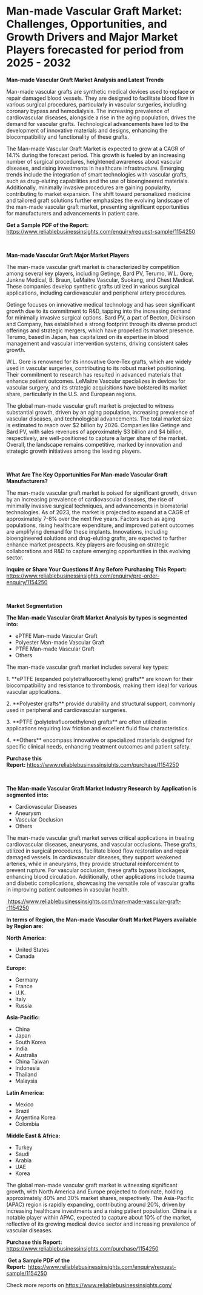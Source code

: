 <p><h1>Man-made Vascular Graft Market: Challenges, Opportunities, and Growth Drivers and Major Market Players forecasted for period from 2025 - 2032</h1></p><p><strong>Man-made Vascular Graft Market Analysis and Latest Trends</strong></p>
<p><p>Man-made vascular grafts are synthetic medical devices used to replace or repair damaged blood vessels. They are designed to facilitate blood flow in various surgical procedures, particularly in vascular surgeries, including coronary bypass and hemodialysis. The increasing prevalence of cardiovascular diseases, alongside a rise in the aging population, drives the demand for vascular grafts. Technological advancements have led to the development of innovative materials and designs, enhancing the biocompatibility and functionality of these grafts.</p><p>The Man-made Vascular Graft Market is expected to grow at a CAGR of 14.1% during the forecast period. This growth is fueled by an increasing number of surgical procedures, heightened awareness about vascular diseases, and rising investments in healthcare infrastructure. Emerging trends include the integration of smart technologies with vascular grafts, such as drug-eluting capabilities and the use of bioengineered materials. Additionally, minimally invasive procedures are gaining popularity, contributing to market expansion. The shift toward personalized medicine and tailored graft solutions further emphasizes the evolving landscape of the man-made vascular graft market, presenting significant opportunities for manufacturers and advancements in patient care.</p></p>
<p><strong>Get a Sample PDF of the Report:&nbsp;</strong> <a href="https://www.reliablebusinessinsights.com/enquiry/request-sample/1154250?utm_campaign=2279&utm_medium=2&utm_source=Github&utm_content=ia&utm_term=09032025&utm_id=man-made-vascular-graft">https://www.reliablebusinessinsights.com/enquiry/request-sample/1154250</a></p>
<p>&nbsp;</p>
<p><strong>Man-made Vascular Graft Major Market Players</strong></p>
<p><p>The man-made vascular graft market is characterized by competition among several key players, including Getinge, Bard PV, Terumo, W.L. Gore, Junkne Medical, B. Braun, LeMaitre Vascular, Suokang, and Chest Medical. These companies develop synthetic grafts utilized in various surgical applications, including cardiovascular and peripheral artery procedures.</p><p>Getinge focuses on innovative medical technology and has seen significant growth due to its commitment to R&D, tapping into the increasing demand for minimally invasive surgical options. Bard PV, a part of Becton, Dickinson and Company, has established a strong footprint through its diverse product offerings and strategic mergers, which have propelled its market presence. Terumo, based in Japan, has capitalized on its expertise in blood management and vascular intervention systems, driving consistent sales growth.</p><p>W.L. Gore is renowned for its innovative Gore-Tex grafts, which are widely used in vascular surgeries, contributing to its robust market positioning. Their commitment to research has resulted in advanced materials that enhance patient outcomes. LeMaitre Vascular specializes in devices for vascular surgery, and its strategic acquisitions have bolstered its market share, particularly in the U.S. and European regions.</p><p>The global man-made vascular graft market is projected to witness substantial growth, driven by an aging population, increasing prevalence of vascular diseases, and technological advancements. The total market size is estimated to reach over $2 billion by 2026. Companies like Getinge and Bard PV, with sales revenues of approximately $3 billion and $4 billion, respectively, are well-positioned to capture a larger share of the market. Overall, the landscape remains competitive, marked by innovation and strategic growth initiatives among the leading players.</p></p>
<p>&nbsp;</p>
<p><strong>What Are The Key Opportunities For Man-made Vascular Graft Manufacturers?</strong></p>
<p><p>The man-made vascular graft market is poised for significant growth, driven by an increasing prevalence of cardiovascular diseases, the rise of minimally invasive surgical techniques, and advancements in biomaterial technologies. As of 2023, the market is projected to expand at a CAGR of approximately 7-8% over the next five years. Factors such as aging populations, rising healthcare expenditure, and improved patient outcomes are amplifying demand for these implants. Innovations, including bioengineered solutions and drug-eluting grafts, are expected to further enhance market prospects. Key players are focusing on strategic collaborations and R&D to capture emerging opportunities in this evolving sector.</p></p>
<p><strong>Inquire or Share Your Questions If Any Before Purchasing This Report:</strong> <a href="https://www.reliablebusinessinsights.com/enquiry/pre-order-enquiry/1154250?utm_campaign=2279&utm_medium=2&utm_source=Github&utm_content=ia&utm_term=09032025&utm_id=man-made-vascular-graft">https://www.reliablebusinessinsights.com/enquiry/pre-order-enquiry/1154250</a></p>
<p>&nbsp;</p>
<p><strong>Market Segmentation</strong></p>
<p><strong>The Man-made Vascular Graft Market Analysis by types is segmented into:</strong></p>
<p><ul><li>ePTFE Man-made Vascular Graft</li><li>Polyester Man-made Vascular Graft</li><li>PTFE Man-made Vascular Graft</li><li>Others</li></ul></p>
<p><p>The man-made vascular graft market includes several key types: </p><p>1. **ePTFE (expanded polytetrafluoroethylene) grafts** are known for their biocompatibility and resistance to thrombosis, making them ideal for various vascular applications. </p><p>2. **Polyester grafts** provide durability and structural support, commonly used in peripheral and cardiovascular surgeries. </p><p>3. **PTFE (polytetrafluoroethylene) grafts** are often utilized in applications requiring low friction and excellent fluid flow characteristics. </p><p>4. **Others** encompass innovative or specialized materials designed for specific clinical needs, enhancing treatment outcomes and patient safety.</p></p>
<p><strong>Purchase this Report:&nbsp;</strong><a href="https://www.reliablebusinessinsights.com/purchase/1154250?utm_campaign=2279&utm_medium=2&utm_source=Github&utm_content=ia&utm_term=09032025&utm_id=man-made-vascular-graft">https://www.reliablebusinessinsights.com/purchase/1154250</a></p>
<p>&nbsp;</p>
<p><strong>The Man-made Vascular Graft Market Industry Research by Application is segmented into:</strong></p>
<p><ul><li>Cardiovascular Diseases</li><li>Aneurysm</li><li>Vascular Occlusion</li><li>Others</li></ul></p>
<p><p>The man-made vascular graft market serves critical applications in treating cardiovascular diseases, aneurysms, and vascular occlusions. These grafts, utilized in surgical procedures, facilitate blood flow restoration and repair damaged vessels. In cardiovascular diseases, they support weakened arteries, while in aneurysms, they provide structural reinforcement to prevent rupture. For vascular occlusion, these grafts bypass blockages, enhancing blood circulation. Additionally, other applications include trauma and diabetic complications, showcasing the versatile role of vascular grafts in improving patient outcomes in vascular health.</p></p>
<p><a href="https://www.reliablebusinessinsights.com/man-made-vascular-graft-r1154250?utm_campaign=2279&utm_medium=2&utm_source=Github&utm_content=ia&utm_term=09032025&utm_id=man-made-vascular-graft">&nbsp;https://www.reliablebusinessinsights.com/man-made-vascular-graft-r1154250</a></p>
<p><strong>In terms of Region, the Man-made Vascular Graft Market Players available by Region are:</strong></p>
<p>
    <p> <strong> North America: </strong>
        <ul>
            <li>United States</li>
            <li>Canada</li>
        </ul>
        </p> 
    <p> <strong> Europe: </strong>
        <ul>
            <li>Germany</li>
            <li>France</li>
            <li>U.K.</li>
            <li>Italy</li>
            <li>Russia</li>
        </ul>
        </p> 
    <p> <strong> Asia-Pacific: </strong>
        <ul>
            <li>China</li>
            <li>Japan</li>
            <li>South Korea</li>
            <li>India</li>
            <li>Australia</li>
            <li>China Taiwan</li>
            <li>Indonesia</li>
            <li>Thailand</li>
            <li>Malaysia</li>
        </ul>
        </p> 
    <p> <strong> Latin America: </strong>
        <ul>
            <li>Mexico</li>
            <li>Brazil</li>
            <li>Argentina Korea</li>
            <li>Colombia</li>
        </ul>
        </p> 
    <p> <strong> Middle East & Africa: </strong>
        <ul>
            <li>Turkey</li>
            <li>Saudi</li>
            <li>Arabia</li>
            <li>UAE</li>
            <li>Korea</li>
        </ul>
    </p>
    </p>
<p><p>The global man-made vascular graft market is witnessing significant growth, with North America and Europe projected to dominate, holding approximately 40% and 30% market shares, respectively. The Asia-Pacific (APAC) region is rapidly expanding, contributing around 20%, driven by increasing healthcare investments and a rising patient population. China is a notable player within APAC, expected to capture about 10% of the market, reflective of its growing medical device sector and increasing prevalence of vascular diseases.</p></p>
<p><strong>Purchase this Report: </strong><a href="https://www.reliablebusinessinsights.com/purchase/1154250?utm_campaign=2279&utm_medium=2&utm_source=Github&utm_content=ia&utm_term=09032025&utm_id=man-made-vascular-graft">https://www.reliablebusinessinsights.com/purchase/1154250</a></p>
<p>&nbsp;<strong>Get a Sample PDF of the Report:&nbsp;&nbsp;</strong><a href="https://www.reliablebusinessinsights.com/enquiry/request-sample/1154250?utm_campaign=2279&utm_medium=2&utm_source=Github&utm_content=ia&utm_term=09032025&utm_id=man-made-vascular-graft">https://www.reliablebusinessinsights.com/enquiry/request-sample/1154250</a></p>
<p><strong></strong></p>
<p>Check more reports on <a href="https://www.reliablebusinessinsights.com/?utm_campaign=2279&utm_medium=2&utm_source=Github&utm_content=ia&utm_term=09032025&utm_id=man-made-vascular-graft">https://www.reliablebusinessinsights.com/</a></p>
